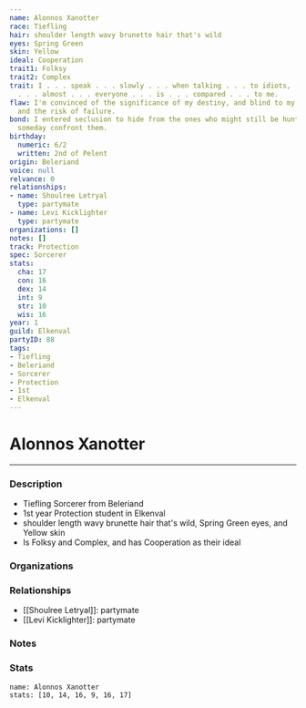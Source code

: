 ```yaml
---
name: Alonnos Xanotter
race: Tiefling
hair: shoulder length wavy brunette hair that's wild
eyes: Spring Green
skin: Yellow
ideal: Cooperation
trait1: Folksy
trait2: Complex
trait: I . . . speak . . . slowly . . . when talking . . . to idiots, . . . which
  . . . almost . . . everyone . . . is . . . compared . . . to me.
flaw: I'm convinced of the significance of my destiny, and blind to my shortcomings
  and the risk of failure.
bond: I entered seclusion to hide from the ones who might still be hunting me. I must
  someday confront them.
birthday:
  numeric: 6/2
  written: 2nd of Pelent
origin: Beleriand
voice: null
relvance: 0
relationships:
- name: Shoulree Letryal
  type: partymate
- name: Levi Kicklighter
  type: partymate
organizations: []
notes: []
track: Protection
spec: Sorcerer
stats:
  cha: 17
  con: 16
  dex: 14
  int: 9
  str: 10
  wis: 16
year: 1
guild: Elkenval
partyID: 88
tags:
- Tiefling
- Beleriand
- Sorcerer
- Protection
- 1st
- Elkenval
---
```

# Alonnos Xanotter
---
### Description
- Tiefling Sorcerer from Beleriand
- 1st year Protection student in Elkenval
- shoulder length wavy brunette hair that's wild, Spring Green eyes, and Yellow skin
- Is Folksy and Complex, and has Cooperation as their ideal

### Organizations

### Relationships
- [[Shoulree Letryal]]: partymate
- [[Levi Kicklighter]]: partymate

### Notes

### Stats
```statblock
name: Alonnos Xanotter
stats: [10, 14, 16, 9, 16, 17]
```